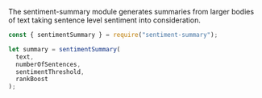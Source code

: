 The sentiment-summary module generates summaries from larger bodies of text taking sentence level sentiment into consideration.

```javascript
const { sentimentSummary } = require("sentiment-summary");

let summary = sentimentSummary(
  text,
  numberOfSentences,
  sentimentThreshold,
  rankBoost
);
```
